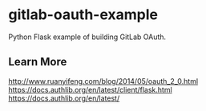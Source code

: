 # gitlab-oauth-example
Python Flask example of building GitLab OAuth.

## Learn More

http://www.ruanyifeng.com/blog/2014/05/oauth_2_0.html
<br>
https://docs.authlib.org/en/latest/client/flask.html
<br>
https://docs.authlib.org/en/latest/
